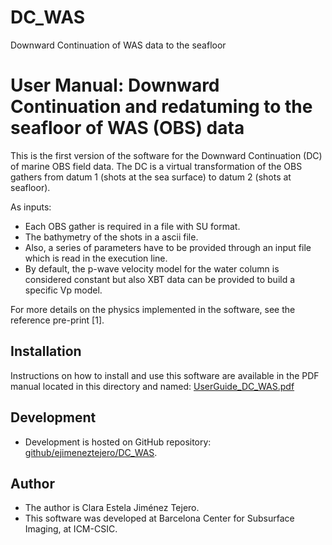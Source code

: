 # DC_WAS
Downward Continuation of WAS data to the seafloor
# User Manual: Downward Continuation and redatuming to the seafloor of WAS (OBS) data

This is the first version of the software for the Downward Continuation (DC) of marine OBS field data. The DC is a virtual transformation of the OBS gathers from datum 1 (shots at the sea surface) to datum 2 (shots at seafloor).

As inputs:
- Each OBS gather is required in a file with SU format.
- The bathymetry of the shots in a ascii file.
- Also, a series of parameters have to be provided through an input file which is read in the execution line.
- By default, the p-wave velocity model for the water column is considered constant but also XBT data can be provided to build a specific Vp model.

For more details on the physics implemented in the software, see the reference pre-print [1].

## Installation
Instructions on how to install and use this software are available in the PDF manual located in this directory and named: [UserGuide_DC_WAS.pdf](UserGuide.pdf)

## Development
- Development is hosted on GitHub repository:
[github/ejimeneztejero/DC_WAS](https://github.com/ejimeneztejero/DC_WAS).

## Author
- The author is Clara Estela Jiménez Tejero.
- This software was developed at Barcelona Center for Subsurface Imaging, at ICM-CSIC.
